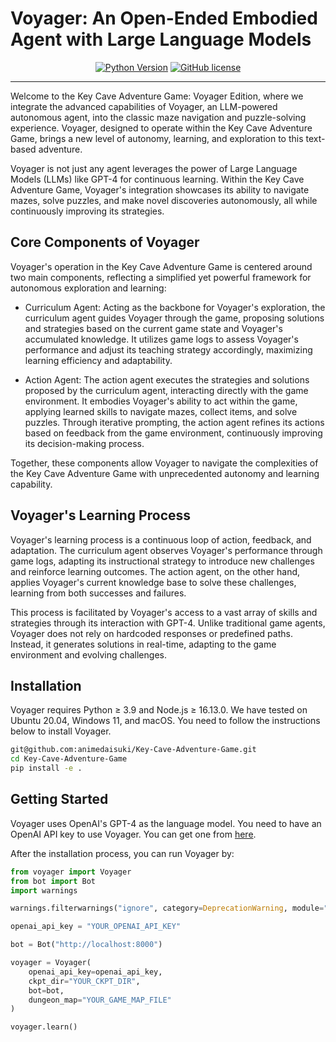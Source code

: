 # Voyager: An Open-Ended Embodied Agent with Large Language Models

<div align="center">

[![Python Version](https://img.shields.io/badge/Python-3.9-blue.svg)](https://github.com/MineDojo/Voyager)
[![GitHub license](https://img.shields.io/github/license/MineDojo/Voyager)](https://github.com/MineDojo/Voyager/blob/main/LICENSE)

______________________________________________________________________

</div>

Welcome to the Key Cave Adventure Game: Voyager Edition, where we integrate the advanced capabilities of Voyager, an LLM-powered autonomous agent, into the classic maze navigation and puzzle-solving experience. Voyager, designed to operate within the Key Cave Adventure Game, brings a new level of autonomy, learning, and exploration to this text-based adventure.

Voyager is not just any agent leverages the power of Large Language Models (LLMs) like GPT-4 for continuous learning. Within the Key Cave Adventure Game, Voyager's integration showcases its ability to navigate mazes, solve puzzles, and make novel discoveries autonomously, all while continuously improving its strategies.

## Core Components of Voyager

Voyager's operation in the Key Cave Adventure Game is centered around two main components, reflecting a simplified yet powerful framework for autonomous exploration and learning:

- Curriculum Agent: Acting as the backbone for Voyager's exploration, the curriculum agent guides Voyager through the game, proposing solutions and strategies based on the current game state and Voyager's accumulated knowledge. It utilizes game logs to assess Voyager's performance and adjust its teaching strategy accordingly, maximizing learning efficiency and adaptability.

- Action Agent: The action agent executes the strategies and solutions proposed by the curriculum agent, interacting directly with the game environment. It embodies Voyager's ability to act within the game, applying learned skills to navigate mazes, collect items, and solve puzzles. Through iterative prompting, the action agent refines its actions based on feedback from the game environment, continuously improving its decision-making process.

Together, these components allow Voyager to navigate the complexities of the Key Cave Adventure Game with unprecedented autonomy and learning capability.

## Voyager's Learning Process

Voyager's learning process is a continuous loop of action, feedback, and adaptation. The curriculum agent observes Voyager's performance through game logs, adapting its instructional strategy to introduce new challenges and reinforce learning outcomes. The action agent, on the other hand, applies Voyager's current knowledge base to solve these challenges, learning from both successes and failures.

This process is facilitated by Voyager's access to a vast array of skills and strategies through its interaction with GPT-4. Unlike traditional game agents, Voyager does not rely on hardcoded responses or predefined paths. Instead, it generates solutions in real-time, adapting to the game environment and evolving challenges.

## Installation
Voyager requires Python ≥ 3.9 and Node.js ≥ 16.13.0. We have tested on Ubuntu 20.04, Windows 11, and macOS. You need to follow the instructions below to install Voyager.

```bash
git@github.com:animedaisuki/Key-Cave-Adventure-Game.git
cd Key-Cave-Adventure-Game
pip install -e .
```

## Getting Started
Voyager uses OpenAI's GPT-4 as the language model. You need to have an OpenAI API key to use Voyager. You can get one from [here](https://platform.openai.com/account/api-keys).

After the installation process, you can run Voyager by:
```python
from voyager import Voyager
from bot import Bot
import warnings

warnings.filterwarnings("ignore", category=DeprecationWarning, module="langchain.*")

openai_api_key = "YOUR_OPENAI_API_KEY"

bot = Bot("http://localhost:8000")

voyager = Voyager(
    openai_api_key=openai_api_key,
    ckpt_dir="YOUR_CKPT_DIR",
    bot=bot,
    dungeon_map="YOUR_GAME_MAP_FILE"
)

voyager.learn()
```
